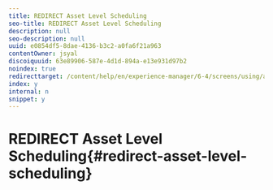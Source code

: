 ```yaml
---
title: REDIRECT Asset Level Scheduling
seo-title: REDIRECT Asset Level Scheduling
description: null
seo-description: null
uuid: e0854df5-8dae-4136-b3c2-a0fa6f21a963
contentOwner: jsyal
discoiquuid: 63e89906-587e-4d1d-894a-e13e931d97b2
noindex: true
redirecttarget: /content/help/en/experience-manager/6-4/screens/using/asset-level-scheduling
index: y
internal: n
snippet: y
---
```


# REDIRECT Asset Level Scheduling{#redirect-asset-level-scheduling}

